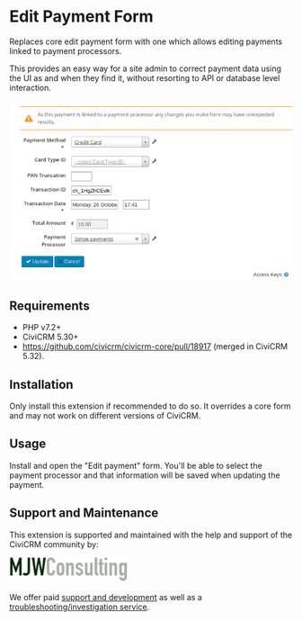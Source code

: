 # Edit Payment Form

Replaces core edit payment form with one which allows editing payments linked to payment processors.

This provides an easy way for a site admin to correct payment data using the UI as and when they
find it, without resorting to API or database level interaction.

![screenshot of UI](docs/images/screenshot.png)

## Requirements

* PHP v7.2+
* CiviCRM 5.30+
* https://github.com/civicrm/civicrm-core/pull/18917 (merged in CiviCRM 5.32).

## Installation

Only install this extension if recommended to do so. It overrides a core form and may not work on different versions of CiviCRM.

## Usage

Install and open the "Edit payment" form. You'll be able to select the payment processor and that information will be saved when updating the payment.

## Support and Maintenance
This extension is supported and maintained with the help and support of the CiviCRM community by:

[![MJW Consulting](docs/images/mjwconsulting.jpg)](https://www.mjwconsult.co.uk)

We offer paid [support and development](https://mjw.pt/support) as well as a [troubleshooting/investigation service](https://mjw.pt/investigation).
